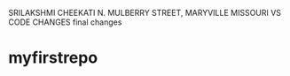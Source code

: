 
SRILAKSHMI CHEEKATI
N. MULBERRY STREET, MARYVILLE
MISSOURI
VS CODE CHANGES
final changes 
# myfirstrepo